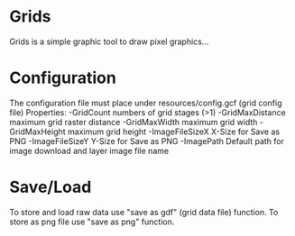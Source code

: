 Grids
=====

Grids is a simple graphic tool to draw pixel graphics...


Configuration
=============

The configuration file must place under resources/config.gcf (grid config file)
Properties:
   -GridCount
        numbers of grid stages (>1)
   -GridMaxDistance
        maximum grid raster distance
   -GridMaxWidth
        maximum grid width
    -GridMaxHeight
        maximum grid height
    -ImageFileSizeX
        X-Size for Save as PNG
    -ImageFileSizeY
        Y-Size for Save as PNG
    -ImagePath
        Default path for image download and layer image file name

Save/Load
=========

To store and load raw data use "save as gdf" (grid data file) function.
To store as png file use "save as png" function.

